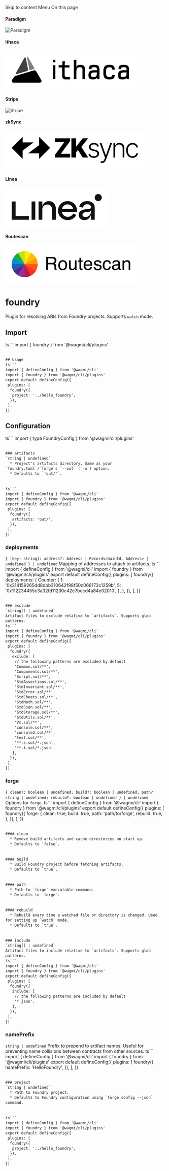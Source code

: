 Skip to content 
Menu
On this page
#### Paradigm
![Paradigm](https://raw.githubusercontent.com/wevm/.github/main/content/sponsors/paradigm-light.svg)
#### Ithaca
![Ithaca](https://raw.githubusercontent.com/wevm/.github/main/content/sponsors/ithaca-light.svg)
#### Stripe
![Stripe](https://raw.githubusercontent.com/wevm/.github/main/content/sponsors/stripe-light.svg)
#### zkSync
![zkSync](https://raw.githubusercontent.com/wevm/.github/main/content/sponsors/zksync-light.svg)
#### Linea
![Linea](https://raw.githubusercontent.com/wevm/.github/main/content/sponsors/linea-light.svg)
#### Routescan
![Routescan](https://raw.githubusercontent.com/wevm/.github/main/content/sponsors/routescan-light.svg)
# foundry ​
Plugin for resolving ABIs from Foundry projects. Supports `watch` mode.
## Import ​
ts```
import { foundry } from '@wagmi/cli/plugins'
```

## Usage ​
ts```
import { defineConfig } from '@wagmi/cli'
import { foundry } from '@wagmi/cli/plugins'
export default defineConfig({
 plugins: [
  foundry({
   project: '../hello_foundry',
  }),
 ],
})
```

## Configuration ​
ts```
import { type FoundryConfig } from '@wagmi/cli/plugins'
```

### artifacts ​
`string | undefined`
  * Project's artifacts directory. Same as your `foundry.toml`/`forge`s `--out` (`-o`) option.
  * Defaults to `'out/'`.


ts```
import { defineConfig } from '@wagmi/cli'
import { foundry } from '@wagmi/cli/plugins'
export default defineConfig({
 plugins: [
  foundry({
   artifacts: 'out/', 
  }),
 ],
})
```

### deployments ​
`{ [key: string]: address?: Address | Record<chainId, Address> | undefined } | undefined`
Mapping of addresses to attach to artifacts.
ts```
import { defineConfig } from '@wagmi/cli'
import { foundry } from '@wagmi/cli/plugins'
export default defineConfig({
 plugins: [
  foundry({
   deployments: { 
    Counter: { 
     1: '0x314159265dd8dbb310642f98f50c066173c1259b', 
     5: '0x112234455c3a32fd11230c42e7bccd4a84e02010', 
    }, 
   }, 
  }),
 ],
})
```

### exclude ​
`string[] | undefined`
Artifact files to exclude relative to `artifacts`. Supports glob patterns.
ts```
import { defineConfig } from '@wagmi/cli'
import { foundry } from '@wagmi/cli/plugins'
export default defineConfig({
 plugins: [
  foundry({
   exclude: [ 
    // the following patterns are excluded by default
    'Common.sol/**', 
    'Components.sol/**', 
    'Script.sol/**', 
    'StdAssertions.sol/**', 
    'StdInvariant.sol/**', 
    'StdError.sol/**', 
    'StdCheats.sol/**', 
    'StdMath.sol/**', 
    'StdJson.sol/**', 
    'StdStorage.sol/**', 
    'StdUtils.sol/**', 
    'Vm.sol/**', 
    'console.sol/**', 
    'console2.sol/**', 
    'test.sol/**', 
    '**.s.sol/*.json', 
    '**.t.sol/*.json', 
   ], 
  }),
 ],
})
```

### forge ​
`{ clean?: boolean | undefined; build?: boolean | undefined; path?: string | undefined; rebuild?: boolean | undefined } | undefined`
Options for `forge`.
ts```
import { defineConfig } from '@wagmi/cli'
import { foundry } from '@wagmi/cli/plugins'
export default defineConfig({
 plugins: [
  foundry({
   forge: { 
    clean: true, 
    build: true, 
    path: 'path/to/forge', 
    rebuild: true, 
   }, 
  }),
 ],
})
```

#### clean ​
  * Remove build artifacts and cache directories on start up.
  * Defaults to `false`.


#### build ​
  * Build Foundry project before fetching artifacts.
  * Defaults to `true`.


#### path ​
  * Path to `forge` executable command.
  * Defaults to `forge`.


#### rebuild ​
  * Rebuild every time a watched file or directory is changed. Used for setting up `watch` mode.
  * Defaults to `true`.


### include ​
`string[] | undefined`
Artifact files to include relative to `artifacts`. Supports glob patterns.
ts```
import { defineConfig } from '@wagmi/cli'
import { foundry } from '@wagmi/cli/plugins'
export default defineConfig({
 plugins: [
  foundry({
   include: [ 
    // the following patterns are included by default
    '*.json', 
   ], 
  }),
 ],
})
```

### namePrefix ​
`string | undefined`
Prefix to prepend to artifact names. Useful for preventing name collisions between contracts from other sources.
ts```
import { defineConfig } from '@wagmi/cli'
import { foundry } from '@wagmi/cli/plugins'
export default defineConfig({
 plugins: [
  foundry({ 
   namePrefix: 'HelloFoundry', 
  }), 
 ],
})
```

### project ​
`string | undefined`
  * Path to Foundry project.
  * Defaults to Foundry configuration using `forge config --json` command.


ts```
import { defineConfig } from '@wagmi/cli'
import { foundry } from '@wagmi/cli/plugins'
export default defineConfig({
 plugins: [
  foundry({ 
   project: '../hello_foundry', 
  }), 
 ],
})
```

